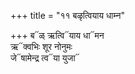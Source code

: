 +++
title = "११ बळृत्वियाय धाम्न"

+++
ब᳓ळ् ऋत्वि᳓याय धा᳓मन  
ऋ᳓क्वभिः शूर नोनुमः  
जे᳓षामेन्द्र त्व᳓या युजा᳓